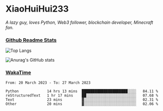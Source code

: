 # XiaoHuiHui233

*A lazy guy, loves Python, Web3 follower, blockchain developer, Minecraft fan.*

### [Github Readme Stats](https://github.com/anuraghazra/github-readme-stats)

![Top Langs](https://github-readme-stats.vercel.app/api/top-langs/?username=XiaoHuiHui233&layout=compact&theme=github_dark)

![Anurag's GitHub stats](https://github-readme-stats.vercel.app/api?username=XiaoHuiHui233&show_icons=true&theme=github_dark)

### [WakaTime](https://wakatime.com)

<!--START_SECTION:waka-->

```text
From: 20 March 2023 - To: 27 March 2023

Python             14 hrs 13 mins  █████████████████████░░░░   84.11 %
reStructuredText   1 hr 17 mins    ██░░░░░░░░░░░░░░░░░░░░░░░   07.68 %
Text               23 mins         ▓░░░░░░░░░░░░░░░░░░░░░░░░   02.31 %
Other              20 mins         ▓░░░░░░░░░░░░░░░░░░░░░░░░   02.06 %
```

<!--END_SECTION:waka-->
